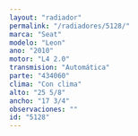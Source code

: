 ```yaml
---
layout: "radiador"
permalink: "/radiadores/5128/"
marca: "Seat"
modelo: "Leon"
ano: "2010"
motor: "L4 2.0"
transmision: "Automática"
parte: "434060"
clima: "Con clima"
alto: "25 5/8"
ancho: "17 3/4"
observaciones: ""
id: "5128"
---
```



